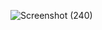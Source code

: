 ![Screenshot (240)](https://github.com/Brothin/Mfine/assets/78947331/5954a66a-e762-466b-9a95-2afbca6181df)
